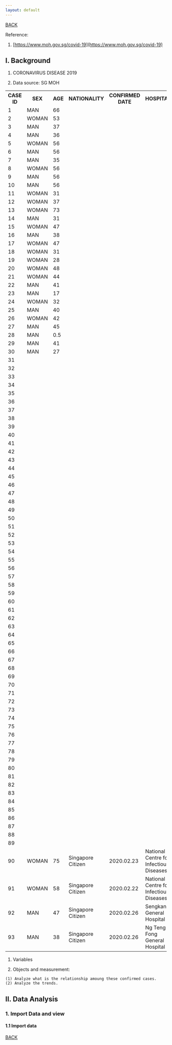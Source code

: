 ```yaml
---
layout: default
---
```


[BACK](./)

Reference:

1. [https://www.moh.gov.sg/covid-19](https://www.moh.gov.sg/covid-19)

## I. Background

1. CORONAVIRUS DISEASE 2019

1. Data source: SG MOH

<table>
  <tr>
    <th>CASE ID</th> <th>SEX</th> <th>AGE</th> <th>NATIONALITY</th> <th>CONFIRMED DATE</th> <th>HOSPITAL</th>
  </tr>
  <tr>
    <td>1</td> <td>MAN</td> <td>66</td> <td></td> <td></td> <td></td>
  </tr>
  <tr>
    <td>2</td> <td>WOMAN</td> <td>53</td> <td></td> <td></td> <td></td>
  </tr>
  <tr>
    <td>3</td> <td>MAN</td> <td>37</td> <td></td> <td></td> <td></td>
  </tr>
  <tr>
    <td>4</td> <td>MAN</td> <td>36</td> <td></td> <td></td> <td></td>
  </tr>
  <tr>
    <td>5</td> <td>WOMAN</td> <td>56</td> <td></td> <td></td> <td></td>
  </tr>
  <tr>
    <td>6</td> <td>MAN</td> <td>56</td> <td></td> <td></td> <td></td>
  </tr>
  <tr>
    <td>7</td> <td>MAN</td> <td>35</td> <td></td> <td></td> <td></td>
  </tr>
  <tr>
    <td>8</td> <td>WOMAN</td> <td>56</td> <td></td> <td></td> <td></td>
  </tr>
  <tr>
    <td>9</td> <td>MAN</td> <td>56</td> <td></td> <td></td> <td></td>
  </tr>
  <tr>
    <td>10</td> <td>MAN</td> <td>56</td> <td></td> <td></td> <td></td>
  </tr>
  <tr>
    <td>11</td> <td>WOMAN</td> <td>31</td> <td></td> <td></td> <td></td>
  </tr>
  <tr>
    <td>12</td> <td>WOMAN</td> <td>37</td> <td></td> <td></td> <td></td>
  </tr>
  <tr>
    <td>13</td> <td>WOMAN</td> <td>73</td> <td></td> <td></td> <td></td>
  </tr>
  <tr>
    <td>14</td> <td>MAN</td> <td>31</td> <td></td> <td></td> <td></td>
  </tr>
  <tr>
    <td>15</td> <td>WOMAN</td> <td>47</td> <td></td> <td></td> <td></td>
  </tr>
  <tr>
    <td>16</td> <td>MAN</td> <td>38</td> <td></td> <td></td> <td></td>
  </tr>
  <tr>
    <td>17</td> <td>WOMAN</td> <td>47</td> <td></td> <td></td> <td></td>
  </tr>
  <tr>
    <td>18</td> <td>WOMAN</td> <td>31</td> <td></td> <td></td> <td></td>
  </tr>
  <tr>
    <td>19</td> <td>WOMAN</td> <td>28</td> <td></td> <td></td> <td></td>
  </tr>
  <tr>
    <td>20</td> <td>WOMAN</td> <td>48</td> <td></td> <td></td> <td></td>
  </tr>
  <tr>
    <td>21</td> <td>WOMAN</td> <td>44</td> <td></td> <td></td> <td></td>
  </tr>
  <tr>
    <td>22</td> <td>MAN</td> <td>41</td> <td></td> <td></td> <td></td>
  </tr>
  <tr>
    <td>23</td> <td>MAN</td> <td>17</td> <td></td> <td></td> <td></td>
  </tr>
  <tr>
    <td>24</td> <td>WOMAN</td> <td>32</td> <td></td> <td></td> <td></td>
  </tr>
  <tr>
    <td>25</td> <td>MAN</td> <td>40</td> <td></td> <td></td> <td></td>
  </tr>
  <tr>
    <td>26</td> <td>WOMAN</td> <td>42</td> <td></td> <td></td> <td></td>
  </tr>
  <tr>
    <td>27</td> <td>MAN</td> <td>45</td> <td></td> <td></td> <td></td>
  </tr>
  <tr>
    <td>28</td> <td>MAN</td> <td>0.5</td> <td></td> <td></td> <td></td>
  </tr>
  <tr>
    <td>29</td> <td>MAN</td> <td>41</td> <td></td> <td></td> <td></td>
  </tr>
  <tr>
    <td>30</td> <td>MAN</td> <td>27</td> <td></td> <td></td> <td></td>
  </tr>
  <tr>
    <td>31</td> <td></td> <td></td> <td></td> <td></td> <td></td>
  </tr>
  <tr>
    <td>32</td> <td></td> <td></td> <td></td> <td></td> <td></td>
  </tr>
  <tr>
    <td>33</td> <td></td> <td></td> <td></td> <td></td> <td></td>
  </tr>
  <tr>
    <td>34</td> <td></td> <td></td> <td></td> <td></td> <td></td>
  </tr>
  <tr>
    <td>35</td> <td></td> <td></td> <td></td> <td></td> <td></td>
  </tr>
  <tr>
    <td>36</td> <td></td> <td></td> <td></td> <td></td> <td></td>
  </tr>
  <tr>
    <td>37</td> <td></td> <td></td> <td></td> <td></td> <td></td>
  </tr>
  <tr>
    <td>38</td> <td></td> <td></td> <td></td> <td></td> <td></td>
  </tr>
  <tr>
    <td>39</td> <td></td> <td></td> <td></td> <td></td> <td></td>
  </tr>
  <tr>
    <td>40</td> <td></td> <td></td> <td></td> <td></td> <td></td>
  </tr>
  <tr>
    <td>41</td> <td></td> <td></td> <td></td> <td></td> <td></td>
  </tr>
  <tr>
    <td>42</td> <td></td> <td></td> <td></td> <td></td> <td></td>
  </tr>
  <tr>
    <td>43</td> <td></td> <td></td> <td></td> <td></td> <td></td>
  </tr>
  <tr>
    <td>44</td> <td></td> <td></td> <td></td> <td></td> <td></td>
  </tr>
  <tr>
    <td>45</td> <td></td> <td></td> <td></td> <td></td> <td></td>
  </tr>
  <tr>
    <td>46</td> <td></td> <td></td> <td></td> <td></td> <td></td>
  </tr>
  <tr>
    <td>47</td> <td></td> <td></td> <td></td> <td></td> <td></td>
  </tr>
  <tr>
    <td>48</td> <td></td> <td></td> <td></td> <td></td> <td></td>
  </tr>
  <tr>
    <td>49</td> <td></td> <td></td> <td></td> <td></td> <td></td>
  </tr>
  <tr>
    <td>50</td> <td></td> <td></td> <td></td> <td></td> <td></td>
  </tr>
  <tr>
    <td>51</td> <td></td> <td></td> <td></td> <td></td> <td></td>
  </tr>
  <tr>
    <td>52</td> <td></td> <td></td> <td></td> <td></td> <td></td>
  </tr>
  <tr>
    <td>53</td> <td></td> <td></td> <td></td> <td></td> <td></td>
  </tr>
  <tr>
    <td>54</td> <td></td> <td></td> <td></td> <td></td> <td></td>
  </tr>
  <tr>
    <td>55</td> <td></td> <td></td> <td></td> <td></td> <td></td>
  </tr>
  <tr>
    <td>56</td> <td></td> <td></td> <td></td> <td></td> <td></td>
  </tr>
  <tr>
    <td>57</td> <td></td> <td></td> <td></td> <td></td> <td></td>
  </tr>
  <tr>
    <td>58</td> <td></td> <td></td> <td></td> <td></td> <td></td>
  </tr>
  <tr>
    <td>59</td> <td></td> <td></td> <td></td> <td></td> <td></td>
  </tr>
  <tr>
    <td>60</td> <td></td> <td></td> <td></td> <td></td> <td></td>
  </tr>
  <tr>
    <td>61</td> <td></td> <td></td> <td></td> <td></td> <td></td>
  </tr>
  <tr>
    <td>62</td> <td></td> <td></td> <td></td> <td></td> <td></td>
  </tr>
  <tr>
    <td>63</td> <td></td> <td></td> <td></td> <td></td> <td></td>
  </tr>
  <tr>
    <td>64</td> <td></td> <td></td> <td></td> <td></td> <td></td>
  </tr>
  <tr>
    <td>65</td> <td></td> <td></td> <td></td> <td></td> <td></td>
  </tr>
  <tr>
    <td>66</td> <td></td> <td></td> <td></td> <td></td> <td></td>
  </tr>
  <tr>
    <td>67</td> <td></td> <td></td> <td></td> <td></td> <td></td>
  </tr>
  <tr>
    <td>68</td> <td></td> <td></td> <td></td> <td></td> <td></td>
  </tr>
  <tr>
    <td>69</td> <td></td> <td></td> <td></td> <td></td> <td></td>
  </tr>
  <tr>
    <td>70</td> <td></td> <td></td> <td></td> <td></td> <td></td>
  </tr>
  <tr>
    <td>71</td> <td></td> <td></td> <td></td> <td></td> <td></td>
  </tr>
  <tr>
    <td>72</td> <td></td> <td></td> <td></td> <td></td> <td></td>
  </tr>
  <tr>
    <td>73</td> <td></td> <td></td> <td></td> <td></td> <td></td>
  </tr>
  <tr>
    <td>74</td> <td></td> <td></td> <td></td> <td></td> <td></td>
  </tr>
  <tr>
    <td>75</td> <td></td> <td></td> <td></td> <td></td> <td></td>
  </tr>
  <tr>
    <td>76</td> <td></td> <td></td> <td></td> <td></td> <td></td>
  </tr>
  <tr>
    <td>77</td> <td></td> <td></td> <td></td> <td></td> <td></td>
  </tr>
  <tr>
    <td>78</td> <td></td> <td></td> <td></td> <td></td> <td></td>
  </tr>
  <tr>
    <td>79</td> <td></td> <td></td> <td></td> <td></td> <td></td>
  </tr>
  <tr>
    <td>80</td> <td></td> <td></td> <td></td> <td></td> <td></td>
  </tr>
  <tr>
    <td>81</td> <td></td> <td></td> <td></td> <td></td> <td></td>
  </tr>
  <tr>
    <td>82</td> <td></td> <td></td> <td></td> <td></td> <td></td>
  </tr>
  <tr>
    <td>83</td> <td></td> <td></td> <td></td> <td></td> <td></td>
  </tr>
  <tr>
    <td>84</td> <td></td> <td></td> <td></td> <td></td> <td></td>
  </tr>
  <tr>
    <td>85</td> <td></td> <td></td> <td></td> <td></td> <td></td>
  </tr>
  <tr>
    <td>86</td> <td></td> <td></td> <td></td> <td></td> <td></td>
  </tr>
  <tr>
    <td>87</td> <td></td> <td></td> <td></td> <td></td> <td></td>
  </tr>
  <tr>
    <td>88</td> <td></td> <td></td> <td></td> <td></td> <td></td>
  </tr>
  <tr>
    <td>89</td> <td></td> <td></td> <td></td> <td></td> <td></td>
  </tr>
  <tr>
    <td>90</td> <td>WOMAN</td> <td>75</td> <td>Singapore Citizen</td> <td>2020.02.23</td> <td>National Centre for Infectious Diseases</td>
  </tr>
  <tr>
    <td>91</td> <td>WOMAN</td> <td>58</td> <td>Singapore Citizen</td> <td>2020.02.22</td> <td>National Centre for Infectious Diseases</td>
  </tr>
  <tr>
    <td>92</td> <td>MAN</td> <td>47</td> <td>Singapore Citizen</td> <td>2020.02.26</td> <td>Sengkang General Hospital</td>
  </tr>
  <tr>
    <td>93</td> <td>MAN</td> <td>38</td> <td>Singapore Citizen</td> <td>2020.02.26</td> <td>Ng Teng Fong General Hospital</td>
  </tr>
</table>

1. Variables

1. Objects and measurement:
```
(1) Analyze what is the relationship amoung these confirmed cases.
(2) Analyze the trends.
```

## II. Data Analysis

### 1. Import Data and view

#### 1.1 Import data


[BACK](./)
